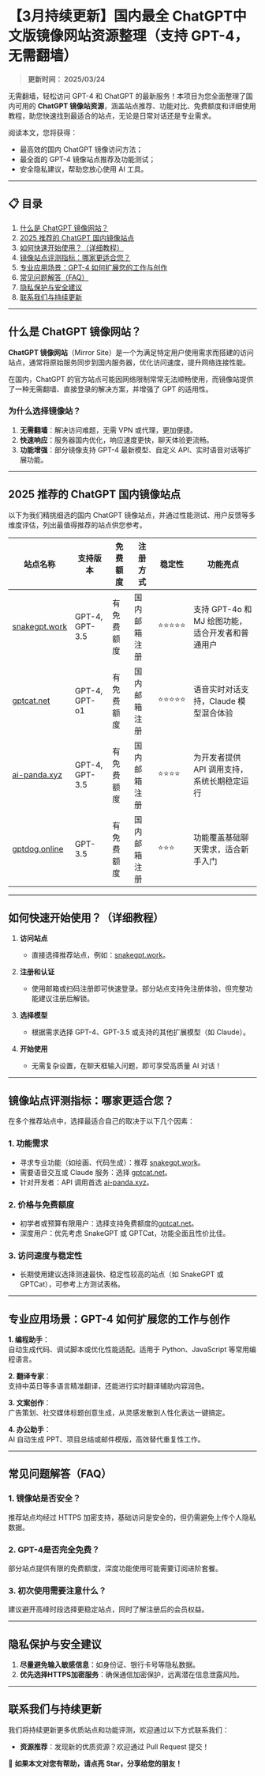 # 【3月持续更新】国内最全 ChatGPT中文版镜像网站资源整理（支持 GPT-4，无需翻墙）
 
> **更新时间： 2025/03/24**                       

无需翻墙，轻松访问 GPT-4 和 ChatGPT 的最新服务！本项目为您全面整理了国内可用的 **ChatGPT 镜像站资源**，涵盖站点推荐、功能对比、免费额度和详细使用教程，助您快速找到最适合的站点，无论是日常对话还是专业需求。

阅读本文，您将获得：  
- 最高效的国内 ChatGPT 镜像访问方法； 
- 最全面的 GPT-4 镜像站点推荐及功能测试；
- 安全隐私建议，帮助您放心使用 AI 工具。 

---

## 📋 目录
1. [什么是 ChatGPT 镜像网站？](#什么是-chatgpt-镜像网站)  
2. [2025 推荐的 ChatGPT 国内镜像站点](#2025-推荐的-chatgpt-国内镜像站点)  
3. [如何快速开始使用？（详细教程）](#如何快速开始使用详细教程)  
4. [镜像站点评测指标：哪家更适合您？](#镜像站点评测指标哪家更适合您)  
5. [专业应用场景：GPT-4 如何扩展您的工作与创作](#专业应用场景gpt-4-如何扩展您的工作与创作)  
6. [常见问题解答（FAQ）](#常见问题解答faq)  
7. [隐私保护与安全建议](#隐私保护与安全建议)  
8. [联系我们与持续更新](#联系我们与持续更新)  

---

## **什么是 ChatGPT 镜像网站？**

**ChatGPT 镜像网站**（Mirror Site）是一个为满足特定用户使用需求而搭建的访问站点，通常将原始服务同步到国内服务器，优化访问速度，提升网络连接性能。

在国内，ChatGPT 的官方站点可能因网络限制常常无法顺畅使用，而镜像站提供了一种无需翻墙、直接登录的解决方案，并增强了 GPT 的适用性。

### 为什么选择镜像站？
1. **无需翻墙**：解决访问难题，无需 VPN 或代理，更加便捷。  
2. **快速响应**：服务器国内优化，响应速度更快，聊天体验更流畅。  
3. **功能增强**：部分镜像支持 GPT-4 最新模型、自定义 API、实时语音对话等扩展功能。

---

## **2025 推荐的 ChatGPT 国内镜像站点**

以下为我们精挑细选的国内 ChatGPT 镜像站点，并通过性能测试、用户反馈等多维度评估，列出最值得推荐的站点供您参考。

| **站点名称**        | **支持版本**                | **免费额度**    | **注册方式**   | **稳定性**      | **功能亮点**                                |
|---------------------|---------------------------|----------------|----------------|-----------------|--------------------------------------------|
| [snakegpt.work](https://snakegpt.work)   | GPT-4, GPT-3.5      | 有免费额度       | 国内邮箱注册    | ⭐⭐⭐⭐⭐      | 支持 GPT-4o 和 MJ 绘图功能，适合开发者和普通用户 |
| [gptcat.net](https://gptcat.net)         | GPT-4, GPT-o1       | 有免费额度     | 国内邮箱注册 | ⭐⭐⭐⭐⭐      | 语音实时对话支持，Claude 模型混合体验          |
| [ai-panda.xyz](https://ai-panda.xyz/login?invite_code=34137c47)     | GPT-4, GPT-3.5      | 有免费额度     | 国内邮箱注册      | ⭐⭐⭐⭐       | 为开发者提供 API 调用支持，系统长期稳定运行      |
| [gptdog.online](https://gptdog.online)   | GPT-3.5             | 有免费额度     | 国内邮箱注册    | ⭐⭐⭐        | 功能覆盖基础聊天需求，适合新手入门              |

---

## **如何快速开始使用？（详细教程）**

1. **访问站点**  
   - 直接选择推荐站点，例如：[snakegpt.work](https://snakegpt.work)。  

2. **注册和认证**  
   - 使用邮箱或扫码注册即可快速登录。部分站点支持免注册体验，但完整功能建议注册后解锁。  

3. **选择模型**  
   - 根据需求选择 GPT-4、GPT-3.5 或支持的其他扩展模型（如 Claude）。  

4. **开始使用**  
   - 无需复杂设置，在聊天框输入问题，即可享受高质量 AI 对话！

---

## **镜像站点评测指标：哪家更适合您？**

在多个推荐站点中，选择最适合自己的取决于以下几个因素：

### 1. **功能需求**
   - 寻求专业功能（如绘画、代码生成）：推荐 [snakegpt.work](https://snakegpt.work)。  
   - 需要语音交互或 Claude 服务：选择 [gptcat.net](https://gptcat.net)。  
   - 针对开发者：API 调用首选 [ai-panda.xyz](https://ai-panda.xyz/login?invite_code=34137c47)。  

### 2. **价格与免费额度**
   - 初学者或预算有限用户：选择支持免费额度的[gptcat.net](https://gptcat.net)。  
   - 深度用户：优先考虑 SnakeGPT 或 GPTCat，功能全面且性价比佳。

### 3. **访问速度与稳定性**
   - 长期使用建议选择测速最快、稳定性较高的站点（如 SnakeGPT 或 GPTCat），可参考上方测试表格。

---

## **专业应用场景：GPT-4 如何扩展您的工作与创作**

**1. 编程助手**：  
自动生成代码、调试脚本或优化性能适配。适用于 Python、JavaScript 等常用编程语言。

**2. 翻译专家**：  
支持中英日等多语言精准翻译，还能进行实时翻译辅助内容润色。

**3. 文案创作**：  
广告策划、社交媒体标题创意生成，从灵感发散到人性化表达一键搞定。

**4. 办公助手**：  
AI 自动生成 PPT、项目总结或邮件模版，高效替代重复性工作。

---

## **常见问题解答（FAQ）**

### **1. 镜像站是否安全？**  
推荐站点均经过 HTTPS 加密支持，基础访问是安全的，但仍需避免上传个人隐私数据。

### **2. GPT-4是否完全免费？**  
部分站点提供有限的免费额度，深度功能使用可能需要订阅进阶套餐。

### **3. 初次使用需要注意什么？**  
建议避开高峰时段选择更稳定站点，同时了解注册后的会员权益。

---

## **隐私保护与安全建议**

1. **尽量避免输入敏感信息**：如身份证、银行卡号等隐私数据。
2. **优先选择HTTPS加密服务**：确保通信加密保护，远离潜在信息泄露风险。

---

## **联系我们与持续更新**

我们将持续更新更多优质站点和功能评测，欢迎通过以下方式联系我们：  
- **资源推荐**：发现新的优质资源？欢迎通过 Pull Request 提交！  

🌟 **如果本文对您有帮助，请点亮 Star，分享给您的朋友！**
                                                                                                                                                                                                          
                                                                           
                                       